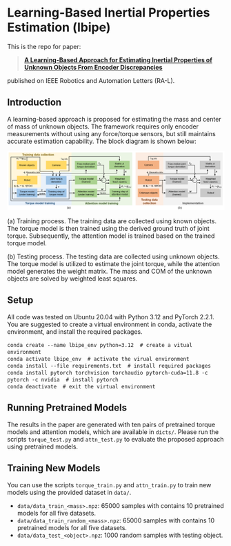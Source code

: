 # Learning-Based Inertial Properties Estimation (lbipe)

This is the repo for paper:

> [**A Learning-Based Approach for Estimating Inertial Properties of Unknown Objects From Encoder Discrepancies**](https://ieeexplore.ieee.org/document/10176292)

published on IEEE Robotics and Automation Letters (RA-L).

## Introduction

A learning-based approach is proposed for estimating the mass and center of mass of unknown objects.
The framework requires only encoder measurements without using any force/torque sensors, but still maintains accurate estimation capability.
The block diagram is shown below:

<div align='center'>
  <img src='image/overview.png' width='1000px'>
</div>

(a) Training process. 
The training data are collected using known objects. 
The torque model is then trained using the derived ground truth of joint torque. 
Subsequently, the attention model is trained based on the trained torque model. 

(b) Testing process. 
The testing data are collected using unknown objects. 
The torque model is utilized to estimate the joint torque, while the attention model generates the weight matrix. 
The mass and COM of the unknown objects are solved by weighted least squares.

## Setup

All code was tested on Ubuntu 20.04 with Python 3.12 and PyTorch 2.2.1. You are suggested to create a virtual environment in conda, activate the environment, and install the required packages.

```
conda create --name lbipe_env python=3.12  # create a vitual environment
conda activate lbipe_env  # activate the virual environment
conda install --file requirements.txt  # install required packages
conda install pytorch torchvision torchaudio pytorch-cuda=11.8 -c pytorch -c nvidia  # install pytorch
conda deactivate  # exit the virtual environment
```

## Running Pretrained Models

The results in the paper are generated with ten pairs of pretrained torque models and attention models, which are available in `dicts/`. 
Please run the scripts `torque_test.py` and `attn_test.py` to evaluate the proposed approach using pretrained models.

## Training New Models

You can use the scripts `torque_train.py` and `attn_train.py` to train new models using the provided dataset in `data/`.

- `data/data_train_<mass>.npz`: 65000 samples with contains 10 pretrained models for all five datasets.
- `data/data_train_random_<mass>.npz`: 65000 samples with contains 10 pretrained models for all five datasets.
- `data/data_test_<object>.npz`: 1000 random samples with testing object.

